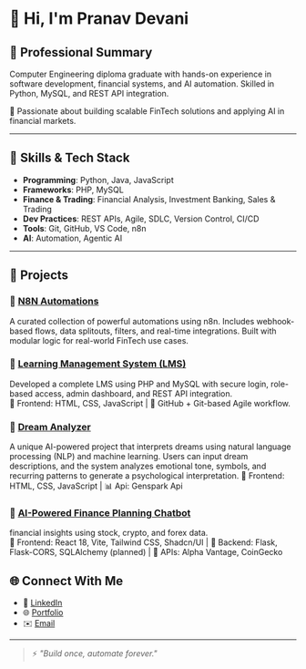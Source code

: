 # 👋 Hi, I'm Pranav Devani

## 💼 Professional Summary

Computer Engineering diploma graduate with hands-on experience in software development, financial systems, and AI automation. Skilled in Python, MySQL, and REST API integration.

🧠 Passionate about building scalable FinTech solutions and applying AI in financial markets.

---

## 🔧 Skills & Tech Stack

- **Programming**: Python, Java, JavaScript  
- **Frameworks**: PHP, MySQL  
- **Finance & Trading**: Financial Analysis, Investment Banking, Sales & Trading  
- **Dev Practices**: REST APIs, Agile, SDLC, Version Control, CI/CD  
- **Tools**: Git, GitHub, VS Code, n8n  
- **AI**: Automation, Agentic AI  

---

## 📂 Projects

### 🔹 [N8N Automations](https://github.com/Pranav-Fintech/N8N-Automations-)
A curated collection of powerful automations using n8n. Includes webhook-based flows, data splitouts, filters, and real-time integrations. Built with modular logic for real-world FinTech use cases.

### 🔹 [Learning Management System (LMS)](https://github.com/Pranav-Fintech/Learning-Management-System-LMS-)
Developed a complete LMS using PHP and MySQL with secure login, role-based access, admin dashboard, and REST API integration.  
🧰 Frontend: HTML, CSS, JavaScript | 🔗 GitHub + Git-based Agile workflow.

### 🔹 [Dream Analyzer](https://github.com/Pranav-Fintech/Dream-Analyzer)
A unique AI-powered project that interprets dreams using natural language processing (NLP) and machine learning. Users can input dream descriptions, and the system analyzes emotional tone, symbols, and recurring patterns to generate a psychological interpretation.
🧰 Frontend: HTML, CSS, JavaScript | 📊 Api: Genspark Api

### 🔹 [AI-Powered Finance Planning Chatbot](https://github.com/Pranav-Fintech/Finance-Advisor)
financial insights using stock, crypto, and forex data.                                                     
🧰 Frontend: React 18, Vite, Tailwind CSS, Shadcn/UI | 🐍 Backend: Flask, Flask-CORS, SQLAlchemy (planned) | 🔗 APIs: Alpha Vantage, CoinGecko

## 🌐 Connect With Me

- 🔗 [LinkedIn](www.linkedin.com/in/pranav-devani)
- 🌐 [Portfolio](https://zbfylzfi.manus.space/)
- ✉️ [Email](mailto:pranavdevani56@gmail.com)

---

>⚡ _"Build once, automate forever."_
